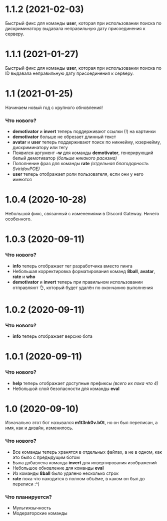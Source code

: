 # 1.1.2 (2021-02-03)

Быстрый фикс для команды **user**, которая при использовании поиска по дискриминатору выдавала неправильную дату присоединения к серверу.


# 1.1.1 (2021-01-27)

Быстрый фикс для команды **user**, которая при использовании поиска по ID выдавала неправильную дату присоединения к серверу.


# 1.1 (2021-01-25)

Начинаем новый год с крупного обновления!

### Что нового?
* **demotivator** и **invert** теперь поддерживают ссылки (!) на картинки
* **demotivator** больше не обрезает длинный текст
* **avatar** и **user** теперь поддерживают поиск по никнейму, юзернейму, дискриминатору или тегу
* Появился аргумент **-w** для команды **demotivator**, генерирующий белый демотиватор *(больше никакого расизма)*
* Пополнение фраз для команды **rate** *(отдельная благодарность SviridovPOE)*
* **user** теперь отображает роли пользователя, если они у него имеются


# 1.0.4 (2020-10-28)

Небольшой фикс, связанный с изменениями в Discord Gateway. Ничего особенного.


# 1.0.3 (2020-09-11)

### Что нового?
* **info** теперь отображает тег разработчика вместо пинга
* Небольшая корректировка форматирования команд **8ball**, **avatar**, **rate** и **who**
* **demotivator** и **invert** теперь при правильном использовании отправляют 👌, который будет удалён по окончанию выполнения


# 1.0.2 (2020-09-11)

### Что нового?
* **info** теперь отображает версию бота


# 1.0.1 (2020-09-11)

### Что нового?
* **help** теперь отображает доступные префиксы *(всего их пока что 4)*
* Небольшой слой безопасности для команды **eval**


# 1.0 (2020-09-10)

Изначально этот бот назывался **m1t3nk0v.b0t**, но он был переписан, а имя, как и дизайн, изменилось.

### Что нового?
* Все команды теперь хранятся в отдельных файлах, а не в одном, как это было с предыдущим ботом
* Была добавлена команда **invert** для инвертирования изображений
* Небольшое обновление для команды **eval**
* Из команды **8ball** было удалено несколько строк
* **rate** пока что находится в полном объёме, в каком он был до переписи :^)


### Что планируется?
* Мультиязычность
* Модераторские команды